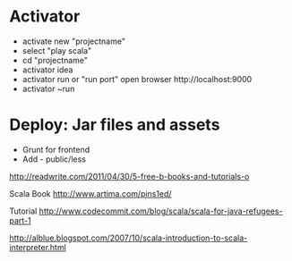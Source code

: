 # Activator
- activate new "projectname"
- select "play scala"
- cd "projectname"
- activator idea
- activator run or "run port" open browser http://localhost:9000
- activator ~run


# Deploy: Jar files and assets

- Grunt for frontend
- Add - public/less


http://readwrite.com/2011/04/30/5-free-b-books-and-tutorials-o

Scala Book
http://www.artima.com/pins1ed/

Tutorial
http://www.codecommit.com/blog/scala/scala-for-java-refugees-part-1


http://alblue.blogspot.com/2007/10/scala-introduction-to-scala-interpreter.html
